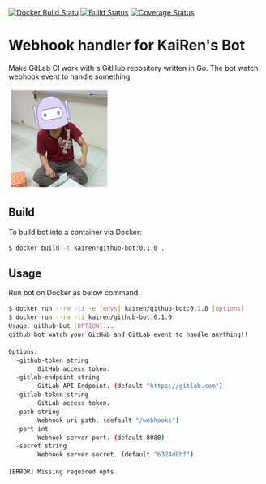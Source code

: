 [![Docker Build Statu](https://img.shields.io/docker/build/kairen/github-bot.svg)](https://hub.docker.com/r/kairen/github-bot/) [![Build Status](https://travis-ci.org/kairen/github-bot.svg?branch=master)](https://travis-ci.org/kairen/github-bot) [![Coverage Status](https://coveralls.io/repos/github/kairen/github-bot/badge.svg?branch=master)](https://coveralls.io/github/kairen/github-bot?branch=master)
# Webhook handler for KaiRen's Bot
Make GitLab CI work with a GitHub repository written in Go. The bot watch webhook event to handle something.

![snapshot](logo.png)

## Build
To build bot into a container via Docker:
```sh
$ docker build -t kairen/github-bot:0.1.0 .
```

## Usage
Run bot on Docker as below command:
```sh
$ docker run --rm -ti -e [envs] kairen/github-bot:0.1.0 [options]
$ docker run --rm -ti kairen/github-bot:0.1.0
Usage: github-bot [OPTION]...
github-bot watch your GitHub and GitLab event to handle anything!!

Options:
  -github-token string
    	GitHub access token.
  -gitlab-endpoint string
    	GitLab API Endpoint. (default "https://gitlab.com")
  -gitlab-token string
    	GitLab access token.
  -path string
    	Webhook uri path. (default "/webhooks")
  -port int
    	Webhook server port. (default 8080)
  -secret string
    	Webhook server secret. (default "6324d8bf")

[ERROR] Missing required opts
```
